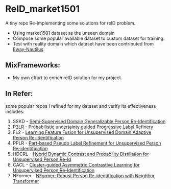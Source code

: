 # ReID_market1501

A tiny repo Re-implementing some solutions for reID problem.

 - Using market1501 dataset as the unseen domain
 - Compose some popular available dataset to custom dataset for training.
 - Test with reality domain which dataset have been contributed from [Eway-Nautilus](https://cxview.ai/)

## MixFrameworks:
	
- My own effort to enrich reID solution for my project.

## In Refer:

some popular repos I refined for my dataset and verify its effectiveness includes:

 1. SSKD 	- [Semi-Supervised Domain Generalizable Person Re-Identification](https://github.com/xiaomingzhid/sskd)
 2. P2LR 	- [Probabilistic uncertainty guided Progressive Label Refinery](https://github.com/JeyesHan/P2LR)
 3. FL2   	- [Learning Feature Fusion for Unsupervised Domain Adaptive Person Re-identification](https://github.com/DJEddyking/LF2)
 4. PPLR	- [Part-based Pseudo Label Refinement for Unsupervised Person Re-identification](https://github.com/yoonkicho/pplr)
 5. HDCRL	- [Hybrid Dynamic Contrast and Probability Distillation for Unsupervised Person Re-Id ](https://github.com/zjy2050/HDCRL-ReID)
 6. CACL 	- [Cluster-guided Asymmetric Contrastive Learning for Unsupervised Person Re-Identification](https://github.com/MingkunLishigure/CACL)
 7. NFormer - [NFormer: Robust Person Re-identification with Neighbor Transformer](https://github.com/haochenheheda/NFormer)

